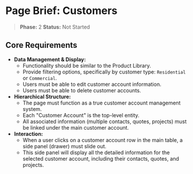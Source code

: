 # Page Brief: Customers

> **Phase:** 2
> **Status:** Not Started

## Core Requirements

- **Data Management & Display:**
  - Functionality should be similar to the Product Library.
  - Provide filtering options, specifically by customer type: `Residential` or `Commercial`.
  - Users must be able to edit customer account information.
  - Users must be able to delete customer accounts.
- **Hierarchical Structure:**
  - The page must function as a true customer account management system.
  - Each "Customer Account" is the top-level entity.
  - All associated information (multiple contacts, quotes, projects) must be linked under the main customer account.
- **Interaction:**
  - When a user clicks on a customer account row in the main table, a side panel (drawer) must slide out.
  - This side panel will display all the detailed information for the selected customer account, including their contacts, quotes, and projects.